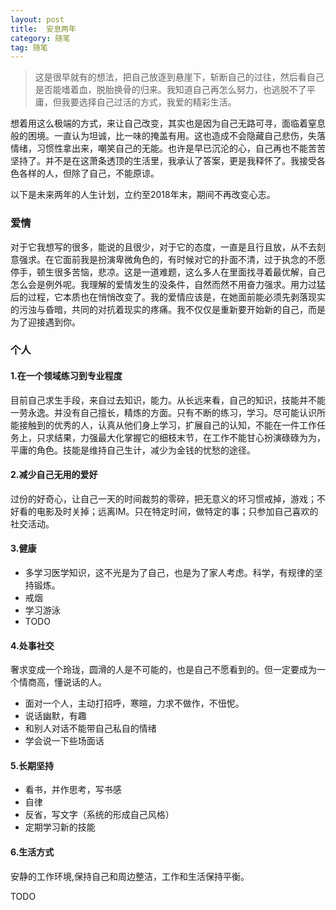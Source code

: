 ```yaml
---
layout: post
title:  安息两年
category: 随笔
tag: 随笔
---
```


> 这是很早就有的想法，把自己放逐到悬崖下，斩断自己的过往，然后看自己是否能嗜着血，脱胎换骨的归来。我知道自己再怎么努力，也逃脱不了平庸，但我要选择自己过活的方式，我爱的精彩生活。

想着用这么极端的方式，来让自己改变，其实也是因为自己无路可寻，面临着窒息般的困境。一直认为坦诚，比一味的掩盖有用。这也造成不会隐藏自己悲伤，失落情绪，习惯性拿出来，嘲笑自己的无能。也许是早已沉沦的心，自己再也不能苦苦坚持了。并不是在这萧条透顶的生活里，我承认了答案，更是我释怀了。我接受各色各样的人，但除了自己，不能原谅。

以下是未来两年的人生计划，立约至2018年末，期间不再改变心志。

### 爱情
对于它我想写的很多，能说的且很少，对于它的态度，一直是且行且放，从不去刻意强求。在它面前我是扮演卑微角色的，有时候对它的扑面不清，过于执念的不愿停手，顿生很多苦恼，悲凉。这是一道难题，这么多人在里面找寻着最优解，自己怎么会是例外呢。我理解的爱情发生的没条件，自然而然不用奋力强求。用力过猛后的过程，它本质也在悄悄改变了。我的爱情应该是，在她面前能必须先剥落现实的污浊与昏暗，共同的对抗着现实的疼痛。我不仅仅是重新要开始新的自己，而是为了迎接遇到你。

### 个人 
#### 1.在一个领域练习到专业程度
目前自己求生手段，来自过去知识，能力。从长远来看，自己的知识，技能并不能一劳永逸。并没有自己擅长，精炼的方面。只有不断的练习，学习。尽可能认识所能接触到的优秀的人，认真从他们身上学习，扩展自己的认知，不能在一件工作任务上，只求结果，力强最大化掌握它的细枝末节，在工作不能甘心扮演碌碌为为，平庸的角色。技能是维持自己生计，减少为金钱的忧愁的途径。

#### 2.减少自己无用的爱好
过份的好奇心，让自己一天的时间裁剪的零碎，把无意义的坏习惯戒掉，游戏；不好看的电影及时关掉；远离IM。只在特定时间，做特定的事；只参加自己喜欢的社交活动。

#### 3.健康
- 多学习医学知识，这不光是为了自己，也是为了家人考虑。科学，有规律的坚持锻炼。
- 戒烟
- 学习游泳
- TODO

#### 4.处事社交
奢求变成一个玲珑，圆滑的人是不可能的，也是自己不愿看到的。但一定要成为一个情商高，懂说话的人。
- 面对一个人，主动打招呼，寒暄，力求不做作，不忸怩。
- 说话幽默，有趣
- 和别人对话不能带自己私自的情绪
- 学会说一下些场面话

#### 5.长期坚持
- 看书，并作思考，写书感
- 自律
- 反省，写文字（系统的形成自己风格）
- 定期学习新的技能

#### 6.生活方式
安静的工作环境,保持自己和周边整洁，工作和生活保持平衡。

TODO


